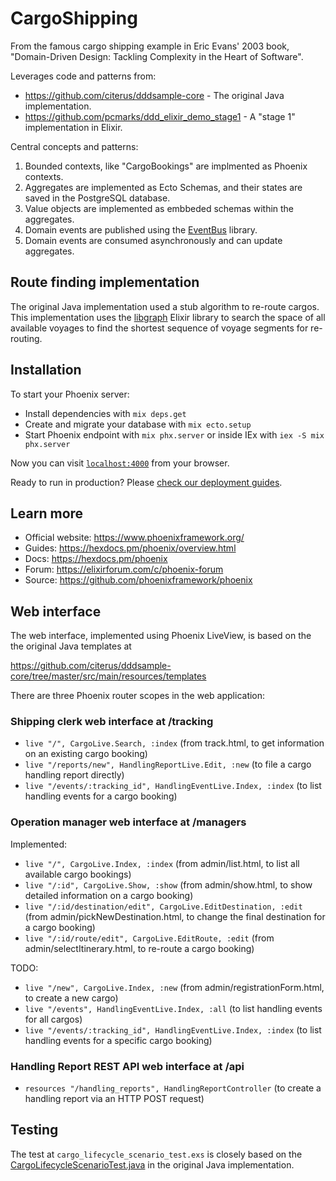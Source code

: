 # CargoShipping

From the famous cargo shipping example in Eric Evans' 2003 book,
"Domain-Driven Design: Tackling Complexity in the Heart of Software".

Leverages code and patterns from:

* https://github.com/citerus/dddsample-core - The original Java implementation.
* https://github.com/pcmarks/ddd_elixir_demo_stage1 - A "stage 1" implementation in Elixir.

Central concepts and patterns:

1. Bounded contexts, like "CargoBookings" are implmented as Phoenix contexts.
2. Aggregates are implemented as Ecto Schemas, and their states are saved in the PostgreSQL database.
3. Value objects are implemented as embbeded schemas within the aggregates.
4. Domain events are published using the [EventBus](https://github.com/otobus/event_bus) library.
5. Domain events are consumed asynchronously and can update aggregates.


## Route finding implementation

The original Java implementation used a stub algorithm to re-route cargos. This implementation
uses the [libgraph](https://github.com/bitwalker/libgraph) Elixir library to search
the space of all available voyages to find the shortest sequence of voyage segments
for re-routing.


## Installation

To start your Phoenix server:

  * Install dependencies with `mix deps.get`
  * Create and migrate your database with `mix ecto.setup`
  * Start Phoenix endpoint with `mix phx.server` or inside IEx with `iex -S mix phx.server`

Now you can visit [`localhost:4000`](http://localhost:4000) from your browser.

Ready to run in production? Please [check our deployment guides](https://hexdocs.pm/phoenix/deployment.html).

## Learn more

  * Official website: https://www.phoenixframework.org/
  * Guides: https://hexdocs.pm/phoenix/overview.html
  * Docs: https://hexdocs.pm/phoenix
  * Forum: https://elixirforum.com/c/phoenix-forum
  * Source: https://github.com/phoenixframework/phoenix


## Web interface

The web interface, implemented using Phoenix LiveView, is based on the
the original Java templates at

https://github.com/citerus/dddsample-core/tree/master/src/main/resources/templates

There are three Phoenix router scopes in the web application:

### Shipping clerk web interface at /tracking

* `live "/", CargoLive.Search, :index` (from track.html, to get information on
  an existing cargo booking)
* `live "/reports/new", HandlingReportLive.Edit, :new` (to file a cargo handling
  report directly)
* `live "/events/:tracking_id", HandlingEventLive.Index, :index` (to
  list handling events for a cargo booking)

### Operation manager web interface at /managers

Implemented:

* `live "/", CargoLive.Index, :index` (from admin/list.html, to list all available
  cargo bookings)
* `live "/:id", CargoLive.Show, :show` (from admin/show.html, to show detailed
  information on a cargo booking)
* `live "/:id/destination/edit", CargoLive.EditDestination, :edit` (from
  admin/pickNewDestination.html, to change the final destination for a cargo booking)
* `live "/:id/route/edit", CargoLive.EditRoute, :edit` (from
  admin/selectItinerary.html, to re-route a cargo booking)

TODO:

* `live "/new", CargoLive.Index, :new` (from admin/registrationForm.html, to create
  a new cargo)
* `live "/events", HandlingEventLive.Index, :all` (to
  list handling events for all cargos)
* `live "/events/:tracking_id", HandlingEventLive.Index, :index` (to
  list handling events for a specific cargo booking)

### Handling Report REST API web interface at /api

* `resources "/handling_reports", HandlingReportController` (to create a handling report
  via an HTTP POST request)


## Testing

The test at `cargo_lifecycle_scenario_test.exs` is closely based on the
[CargoLifecycleScenarioTest.java](https://github.com/citerus/dddsample-core/blob/master/src/test/java/se/citerus/dddsample/scenario/CargoLifecycleScenarioTest.java)
in the original Java implementation.